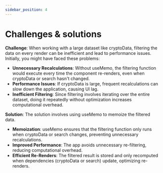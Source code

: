 ```yaml
---
sidebar_position: 4
---
```


# Challenges & solutions

**Challenge**: When working with a large dataset like cryptoData, filtering the data on every render can be inefficient and lead to performance issues. Initially, you might have faced these problems:

- **Unnecessary Recalculations**: Without useMemo, the filtering function would execute every time the component re-renders, even when cryptoData or search hasn't changed.
- **Performance Issues**: If cryptoData is large, frequent recalculations can slow down the application, causing UI lag.
- **Inefficient Filtering**: Since filtering involves iterating over the entire dataset, doing it repeatedly without optimization increases computational overhead.

**Solution**: The solution involves using useMemo to memoize the filtered data.

- **Memoization**: useMemo ensures that the filtering function only runs when cryptoData or search changes, preventing unnecessary recalculations.
- **Improved Performance**: The app avoids unnecessary re-filtering, reducing computational overhead.
- **Efficient Re-Renders**: The filtered result is stored and only recomputed when dependencies (cryptoData or search) update, optimizing re-renders.
